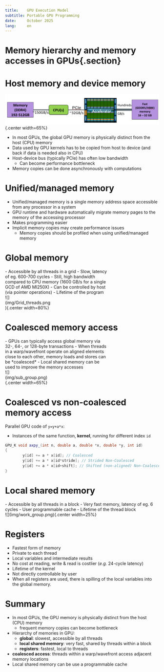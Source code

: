 ```yaml
---
title:    GPU Execution Model
subtitle: Portable GPU Programming
date:     October 2025
lang:     en
---
```



# Memory hierarchy and memory accesses in GPUs{.section}

# Host memory and device memory

![](img/gpu-bws.png){.center width=65%}

- In most GPUs, the global GPU memory is physically distinct from the host (CPU) memory
- Data used by GPU kernels has to be copied from host to device (and back if data is needed also in CPU)
- Host-device bus (typically PCIe) has often low bandwidth
    - Can become performance bottleneck
- Memory copies can be done asynchronously with computations

# Unified/managed memory 

- Unified/managed memory is a single memory address space accessible from any processor in a system 
- GPU runtime and hardware automatically migrate memory pages to the memory of the accessing processor
- Makes programming easier
- Implicit memory copies may create performance issues
    - Memory copies should be profiled when using unified/managed memory 

# Global memory

<div class="column" style=width:68%>
- Accessible by all threads in a grid
- Slow, latency of eg. 600-700 cycles
    - Still, high bandwidth compared to CPU memory (1600 GB/s for a single GCD of AMD MI250X)
- Can be controlled by host (via pointer operations)
- Lifetime of the program
</div>

<div class="column" style=width:30%>
![](img/Grid_threads.png){.center width=80%}
</div>

# Coalesced memory access

<div class="column" style=width:68%>
- GPUs can typically access global memory via 32-, 64-, or 128-byte transactions
- When threads in a warp/wavefront operate on aligned elements close to each other, 
  memory loads and stores can be *coalesced*
- Local shared memory can be used to improve the memory accesses
</div>

<div class="column" style=width:30%>
![](img/sub_group.png){.center width=65%}
</div>

# Coalesced vs non-coalesced memory access

Parallel GPU code of `y=y+a*x`:

- Instances of the same function, **kernel**, running for different index `id`

```cpp
GPU_K void axpy_(int n, double a, double *x, double *y, int id)
{
        y[id] += a * x[id]; // Coalesced 
        y[id] += a * x[id*stride]; // Strided Non-Coalesced 
        y[id] += a * x[id+shift]; // Shifted (non-aligned) Non-Coalesced 
}

```
# Local shared memory

<div class="column">
- Accessible by all threads in a block
- Very fast memory, latency of eg. 6 cycles
- User programmable cache
- Lifetime of the thread block
</div>
<div class="column">
![](img/work_group.png){.center width=25%}
</div>

# Registers

- Fastest form of memory
- Private to each thread
- Local variables and intermediate results
- No cost at reading, write & read is costlier (*e.g.* 24-cycle latency)
- Lifetime of the kernel
- Not directly controllable by user
- When all registers are used, there is spilling of the local variables into the global memory.

# Summary

- In most GPUs, the GPU memory is physically distinct from the host (CPU) memory
    - frequent memory copies can become bottleneck
- Hierarchy of memories in GPU:
    - **global**: slowest, accessible by all threads
    - **local shared memory**: very fast, shared by threads within a block
    - **registers**: fastest, local to threads
- **coalesced access**: threads within a warp/wavefront access adjacent memory locations
- Local shared memory can be use a programmable cache

